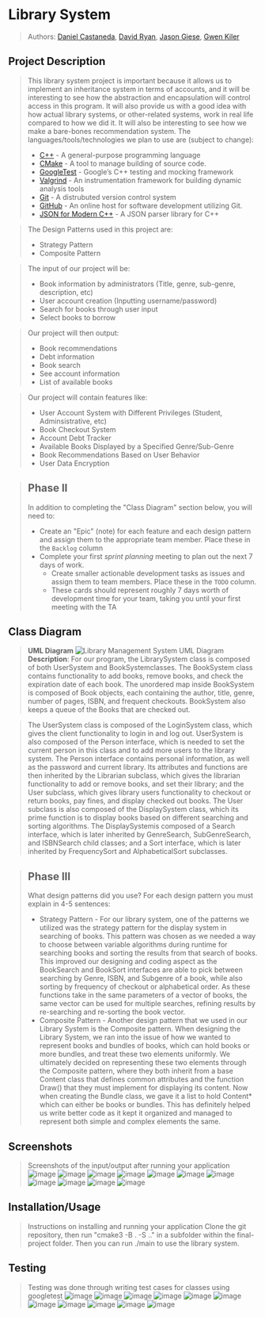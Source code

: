 # Library System
 > Authors: [Daniel Castaneda](https://github.com/daniel-u-c), [David Ryan](https://github.com/davidry777), [Jason Giese](https://github.com/jsongi), [Gwen Kiler](https://github.com/gkiler)

## Project Description
 > This library system project is important because it allows us to implement an inheritance system in terms of accounts, and it will be interesting to see how the abstraction and encapsulation will control access in this program. It will also provide us with a good idea with how actual library systems, or other-related systems, work in real life compared to how we did it. It will also be interesting to see how we make a bare-bones recommendation system.
 > The languages/tools/technologies we plan to use are (subject to change):
 >   * [C++](https://www.cplusplus.com/) - A general-purpose programming language
 >   * [CMake](https://cmake.org/cmake/help/v3.22/) - A tool to manage building of source code.
 >   * [GoogleTest](https://github.com/google/googletest) - Google’s C++ testing and mocking framework
 >   * [Valgrind](https://www.valgrind.org) - An instrumentation framework for building dynamic analysis tools
 >   * [Git](https://git-scm.com/) - A distrubuted version control system
 >   * [GitHub](https://github.com/) - An online host for software development utilizing Git.
 >   * [JSON for Modern C++](https://github.com/nlohmann/json) - A JSON parser library for C++

 > The Design Patterns used in this project are:
 >   * Strategy Pattern
 >   * Composite Pattern

 > The input of our project will be:
 >   * Book information by administrators (Title, genre, sub-genre, description, etc)
 >   * User account creation (Inputting username/password)
 >   * Search for books through user input
 >   * Select books to borrow

 > Our project will then output:
 >   * Book recommendations
 >   * Debt information
 >   * Book search
 >   * See account information
 >   * List of available books
 
 > Our project will contain features like:
 >   * User Account System with Different Privileges (Student, Adminsistrative, etc)
 >   * Book Checkout System
 >   * Account Debt Tracker
 >   * Available Books Displayed by a Specified Genre/Sub-Genre
 >   * Book Recommendations Based on User Behavior
 >   * User Data Encryption

 > ## Phase II
 > In addition to completing the "Class Diagram" section below, you will need to:
 > * Create an "Epic" (note) for each feature and each design pattern and assign them to the appropriate team member. Place these in the `Backlog` column
 > * Complete your first *sprint planning* meeting to plan out the next 7 days of work.
 >   * Create smaller actionable development tasks as issues and assign them to team members. Place these in the `TODO` column.
 >   * These cards should represent roughly 7 days worth of development time for your team, taking you until your first meeting with the TA
## Class Diagram
 > **UML Diagram**
 > ![Library Management System UML Diagram](https://github.com/cs100/final-project-dcast162-nkile001-dryan011-jgies011/blob/master/images/Library%20System%20UML%20Diagram.png)
 > **Description**: For our program, the LibrarySystem class is composed of both UserSystem and BookSystemclasses. The BookSystem class contains functionality to add books, remove books, and check the expiration date of each book. The unordered map inside BookSystem is composed of Book objects, each containing the author, title, genre, number of pages, ISBN, and frequent checkouts. BookSystem also keeps a queue of the Books that are checked out.
 
 > The UserSystem class is composed of the LoginSystem class, which gives the client functionality to login in and log out. UserSystem is also composed of the Person interface, which is needed to set the current person in this class and to add more users to the library system. The Person interface contains personal information, as well as the password and current library. Its attributes and functions are then inherited by the Librarian subclass, which gives the librarian functionality to add or remove books, and set their library; and the User subclass, which gives library users functionality to checkout or return books, pay fines, and display checked out books. The User subclass is also composed of the DisplaySystem class, which its prime function is to display books based on different searching and sorting algorithms. The DisplaySystemis composed of a Search interface, which is later inherited by GenreSearch, SubGenreSearch, and ISBNSearch child classes; and a Sort interface, which is later inherited by FrequencySort and AlphabeticalSort subclasses.
 
 > ## Phase III
 > What design patterns did you use? For each design pattern you must explain in 4-5 sentences:
 > * Strategy Pattern - For our library system, one of the patterns we utilized was the strategy pattern for the display system in searching of books. This pattern was chosen as we needed a way to choose between variable algorithms during runtime for searching books and sorting the results from that search of books. This improved our designing and coding aspect  as the BookSearch and BookSort interfaces are able to pick between searching by Genre, ISBN, and Subgenre of a book, while also sorting by frequency of checkout or alphabetical order. As these functions take in the same parameters of a vector of books, the same vector can be used for multiple searches, refining results by re-searching and re-sorting the book vector.
 > * Composite Pattern - Another design pattern that we used in our Library System is the Composite pattern. When designing the Library System, we ran into the issue of how we wanted to represent books and bundles of books, which can hold books or more bundles, and treat these two elements uniformly. We ultimately decided on representing these two elements through the Composite pattern, where they both inherit from a base Content class that defines common attributes and the function Draw() that they must implement for displaying its content. Now when creating the Bundle class, we gave it a list to hold Content* which can either be books or bundles. This has definitely helped us write better code as it kept it organized and managed to represent both simple and complex elements the same.

 
 ## Screenshots
 > Screenshots of the input/output after running your application
 > ![image](https://github.com/cs100/final-project-dcast162-nkile001-dryan011-jgies011/blob/master/images/User%20Checkout.png)
 > ![image](https://github.com/cs100/final-project-dcast162-nkile001-dryan011-jgies011/blob/master/images/User%20Debt.png)
 > ![image](https://github.com/cs100/final-project-dcast162-nkile001-dryan011-jgies011/blob/master/images/User%20Info.png)
 > ![image](https://github.com/cs100/final-project-dcast162-nkile001-dryan011-jgies011/blob/master/images/User%20Return.png)
 > ![image](https://github.com/cs100/final-project-dcast162-nkile001-dryan011-jgies011/blob/master/images/User%20Return.png)
 > ![image](https://github.com/cs100/final-project-dcast162-nkile001-dryan011-jgies011/blob/master/images/User%20Search.png)
 > ![image](https://github.com/cs100/final-project-dcast162-nkile001-dryan011-jgies011/blob/master/images/Librarian%20Add%20Book.png)
 > ![image](https://github.com/cs100/final-project-dcast162-nkile001-dryan011-jgies011/blob/master/images/Librarian%20Add%20Bundle.png)
 > ![image](https://github.com/cs100/final-project-dcast162-nkile001-dryan011-jgies011/blob/master/images/Librarian%20Info.png)
 > ![image](https://github.com/cs100/final-project-dcast162-nkile001-dryan011-jgies011/blob/master/images/Librarian%20Log%20In.png)
 > ![image](https://github.com/cs100/final-project-dcast162-nkile001-dryan011-jgies011/blob/master/images/Librarian%20Remove%20Book.png)
 ## Installation/Usage
 > Instructions on installing and running your application
 > Clone the git repository, then run "cmake3 -B . -S .." in a subfolder within the final-project folder. Then you can run ./main to use the library system.
 ## Testing
 > Testing was done through writing test cases for classes using googletest
 ![image](https://user-images.githubusercontent.com/42660969/144948042-581fa67c-225b-46fe-8ae0-5c695ddcb282.png)
![image](https://github.com/cs100/final-project-dcast162-nkile001-dryan011-jgies011/blob/master/images/alltests.png)
![image](https://github.com/cs100/final-project-dcast162-nkile001-dryan011-jgies011/blob/master/images/booksystemtest.png)
![image](https://github.com/cs100/final-project-dcast162-nkile001-dryan011-jgies011/blob/master/images/booktest.png)
![image](https://github.com/cs100/final-project-dcast162-nkile001-dryan011-jgies011/blob/master/images/bundletest.png)
![image](https://github.com/cs100/final-project-dcast162-nkile001-dryan011-jgies011/blob/master/images/librariantest.png)
![image](https://github.com/cs100/final-project-dcast162-nkile001-dryan011-jgies011/blob/master/images/librarytest.png)
![image](https://github.com/cs100/final-project-dcast162-nkile001-dryan011-jgies011/blob/master/images/loginsystemtest.png)
![image](https://github.com/cs100/final-project-dcast162-nkile001-dryan011-jgies011/blob/master/images/persontest.png)
![image](https://github.com/cs100/final-project-dcast162-nkile001-dryan011-jgies011/blob/master/images/usersystemtest.png)
![image](https://github.com/cs100/final-project-dcast162-nkile001-dryan011-jgies011/blob/master/images/usertest.png)
